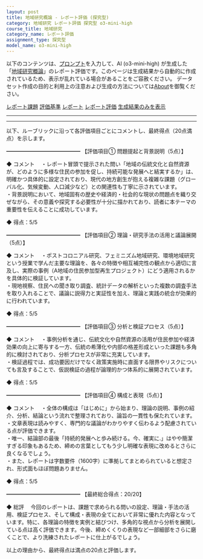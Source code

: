 ```yaml
---
layout: post
title: 地域研究概論 - レポート評価 (探究型)
category: 地域研究 レポート評価 探究型 o3-mini-high
course_title: 地域研究
category_name: レポート評価
assignment_type: 探究型
model_name: o3-mini-high
---
```


以下のコンテンツは、[プロンプト](https://github.com/takedatoshiyuki/synthetic_assignments/tree/main/generated/地域研究/o3-mini-high/prompt_レポート評価-探究型.md)を入力して、AI (o3-mini-high) が生成した「[地域研究概論](/contents/地域研究/)」のレポート評価です。このページは生成結果から自動的に作成されているため、表示が乱れている場合があることをご容赦ください。
データセット作成の目的と利用上の注意および生成の方法については[About](/About)を御覧ください。

[レポート課題](../レポート課題-探究型)
[評価基準](../評価基準-探究型)
[レポート](../レポート-探究型)
[レポート評価](../レポート評価-探究型)
[生成結果のみを表示](https://github.com/takedatoshiyuki/synthetic_assignments/tree/main/generated/地域研究/o3-mini-high/レポート評価-探究型.md)
  

***
***
  
以下、ルーブリックに沿って各評価項目ごとにコメントし、最終得点（20点満点）を示します。

━━━━━━━━━━━━━━
【評価項目① 問題提起と背景説明（5点）】

◆ コメント　
・レポート冒頭で提示された問い「地域の伝統文化と自然資源が、どのように多様な住民の参加を促し、持続可能な発展へと結実するか」は、明確かつ具体的に設定されており、現代の地方創生が抱える複雑な課題（グローバル化、気候変動、人口減少など）との関連性も丁寧に示されています。  
・背景説明において、地域固有の歴史や経済的・社会的な現状の問題点を織り交ぜながら、その意義や探究する必要性が十分に描かれており、読者に本テーマの重要性を伝えることに成功しています。

◆ 得点：5/5

━━━━━━━━━━━━━━
【評価項目② 理論・研究手法の活用と議論展開（5点）】

◆ コメント　
・ポストコロニアル研究、フェミニズム地域研究、環境地域研究という授業で学んだ主要な理論を、各々の特徴や相互補完性の観点から適切に言及し、実際の事例（A地域の住民参加型再生プロジェクト）にどう適用されるかを具体的に検証しています。  
・現地視察、住民への聞き取り調査、統計データの解析といった複数の調査手法を取り入れることで、議論に説得力と実証性を加え、理論と実践の統合が効果的に行われています。

◆ 得点：5/5

━━━━━━━━━━━━━━
【評価項目③ 分析と検証プロセス（5点）】

◆ コメント　
・事例分析を通じ、伝統文化や自然資源の活用が住民参加や経済効果の向上に寄与する一方、伝統の希薄化や内部の格差形成といった課題も多角的に検討されており、分析プロセスが非常に充実しています。  
・検証過程では、成功要因だけでなく政策実施時に直面する限界やリスクについても言及することで、仮説検証の過程が論理的かつ体系的に展開されています。

◆ 得点：5/5

━━━━━━━━━━━━━━
【評価項目④ 構成と表現（5点）】

◆ コメント　
・全体の構成は「はじめに」から始まり、理論の説明、事例の紹介、分析、結論という流れで整理されており、論旨の一貫性も保たれています。  
・文章表現は読みやすく、専門的な議論がわかりやすく伝わるよう配慮されている点が評価できます。  
・唯一、結論部の最後「持続的発展へと歩み続ける。今、確実に.」はやや簡潔すぎる印象もあるため、締めの言葉としてもう少し明確な表現に改めるとさらに良くなるでしょう。  
・また、レポートは字数要件（1600字）に準拠してまとめられていると想定され、形式面もほぼ問題ありません。

◆ 得点：5/5

━━━━━━━━━━━━━━
【最終総合得点：20/20】

◆ 総評　
今回のレポートは、課題で求められる問いの設定、理論・手法の活用、検証プロセス、そして構成・表現の全てにおいて非常に優れた内容となっています。特に、各理論の特徴を実例と結びつけ、多角的な視点から分析を展開している点は高く評価できます。今後、締めくくりの表現など一部細部をさらに磨くことで、より洗練されたレポートに仕上がるでしょう。

以上の理由から、最終得点は満点の20点と評価します。
